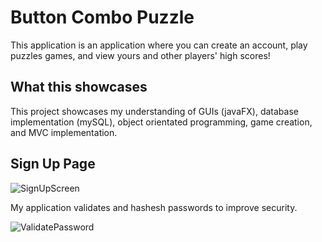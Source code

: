 # **Button Combo Puzzle**

This application is an application where you can create an account, play puzzles games, and view yours and other players' high scores!

## **What this showcases**

This project showcases my understanding of GUIs (javaFX), database implementation (mySQL), object orientated programming, game creation, and MVC implementation.

## **Sign Up Page**
![SignUpScreen](https://i.imgur.com/vTGChS4.png)

My application validates and hashesh passwords to improve security.

![ValidatePassword](https://user-images.githubusercontent.com/53980282/118326471-05014300-b4d3-11eb-8488-6d4f2c84a1e0.png)




